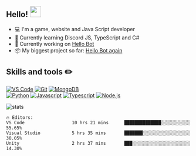 ## Hello! <img src="https://raw.githubusercontent.com/MartinHeinz/MartinHeinz/master/wave.gif" width="30px">

- 💻 I'm a game, website and Java Script developer
- 🌱 Currently learning Discord JS, TypeScript and C#
- 💪 Currently working on [Hello Bot](https://github.com/Moosemoosetwutwu/HelloBot)
- 📦 My biggest project so far: [Hello Bot again](https://github.com/Moosemoosetwutwu/HelloBot)

## Skills and tools ✏️

[![VS Code](https://img.shields.io/badge/VS%20Code-007acc?style=for-the-badge&logo=visual-studio-code&logoColor=white)](https://code.visualstudio.com)
[![Git](https://img.shields.io/badge/Git-f05032?style=for-the-badge&logo=git&logoColor=white)](https://git-scm.com/)
[![MongoDB](https://img.shields.io/badge/MongoDB-47a248?style=for-the-badge&logo=mongodb&logoColor=white)](https://www.mongodb.com/)    
[![Python](https://img.shields.io/badge/Python-3776ab?style=for-the-badge&logo=python&logoColor=white)](https://www.python.org/)
[![Javascript](https://img.shields.io/badge/Javascript-f7df1e?style=for-the-badge&logo=javascript&logoColor=white)](https://developer.mozilla.org/en-US/docs/Web/JavaScript)
[![Typescript](https://img.shields.io/badge/Typescript-007acc?style=for-the-badge&logo=typescript&logoColor=white)](https://www.typescriptlang.org/)
[![Node.js](https://img.shields.io/badge/Node.js-339933?style=for-the-badge&logo=node.js&logoColor=white)](https://nodejs.org/en/)

  ![stats](https://github-readme-stats-eight-gamma.vercel.app/api?username=Moosemoosetwutwu&theme=dark&include_all_commits=true&count_private=true&show_icons=true&hide_rank=true)


```text
🔥 Editors: 
VS Code                  10 hrs 21 mins      ██████████████░░░░░░░░░░░   55.65% 
Visual Studio            5 hrs 35 mins       ███████░░░░░░░░░░░░░░░░░░   30.05% 
Unity                    2 hrs 37 mins       ███░░░░░░░░░░░░░░░░░░░░░░   14.30% 
```
